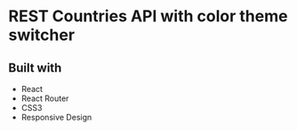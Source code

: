 # REST Countries API with color theme switcher

## Built with
- React
- React Router
- CSS3
- Responsive Design
